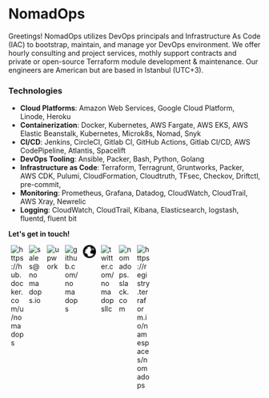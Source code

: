 # NomadOps

Greetings!  NomadOps utilizes DevOps principals and Infrastructure As Code (IAC) to bootstrap, maintain, and manage yor DevOps environment. We offer hourly consulting and project services, mothly support contracts and private or open-source Terraform module development & maintenance. Our engineers are American but are based in Istanbul (UTC+3).

### Technologies

* **Cloud Platforms**:  Amazon Web Services, Google Cloud Platform, Linode, Heroku
* **Containerization**: Docker, Kubernetes, AWS Fargate, AWS EKS, AWS Elastic Beanstalk, Kubernetes, Microk8s, Nomad, Snyk
* **CI/CD**: Jenkins, CircleCI, Gitlab CI, GitHub Actions, Gitlab CI/CD, AWS CodePipeline, Atlantis, Spacelift
* **DevOps Tooling**: Ansible, Packer, Bash, Python, Golang
* **Infrastructure as Code**: Terraform, Terragrunt, Gruntworks, Packer, AWS CDK, Pulumi, CloudFormation, Cloudtruth, TFsec, Checkov, Driftctl, pre-commit, 
* **Monitoring**: Prometheus, Grafana, Datadog, CloudWatch, CloudTrail, AWS Xray, Newrelic
* **Logging**: CloudWatch, CloudTrail, Kibana, Elasticsearch, logstash, fluentd, fluent bit


**Let's get in touch!**

[<img align="left" alt="https://hub.docker.com/u/nomadops" width="26" hspace="5" src="https://cdn.jsdelivr.net/npm/simple-icons@v3/icons/docker.svg" />][docker]
[<img align="left" alt="sales@nomadops.io" width="26" hspace="5" src="https://cdn.jsdelivr.net/npm/simple-icons@v3/icons/gmail.svg" />][email]
[<img align="left" alt="upwork" width="26" hspace="5" src="https://cdn.jsdelivr.net/npm/simple-icons@v3/icons/upwork.svg" />][upwork]
[<img align="left" alt="github.com/nomadops" width="26" hspace="5" src="https://cdn.jsdelivr.net/npm/simple-icons@v3/icons/github.svg" />][github]
[<img align="left" alt="nomadops.io" width="26" hspace="5" src="https://raw.githubusercontent.com/iconic/open-iconic/master/svg/globe.svg" />][website]
[<img align="left" alt="twitter.com/nomadopsllc" width="26" hspace="5" src="https://cdn.jsdelivr.net/npm/simple-icons@v3/icons/twitter.svg" />][twitter]
[<img align="left" alt="nomadops.slack.com" width="26" hspace="5" src="https://cdn.jsdelivr.net/npm/simple-icons@v3/icons/slack.svg" />][slack]
[<img align="left" alt="https://registry.terraform.io/namespaces/nomadops" width="26" hspace="5" src="https://cdn.jsdelivr.net/npm/simple-icons@v3/icons/terraform.svg" />][slack]

[docker]: https://hub.docker.com/u/nomadops
[email]: mailto:sales@nomadops.io
[github]: https://github.com/nomadops
[website]: https://nomadops.io/
[twitter]: https://twitter.com/nomadopsllc
[slack]: https://nomadops.slack.com/
[upwork]: https://www.upwork.com/agencies/1532722538966388736
[terraform-registry]: https://registry.terraform.io/namespaces/nomadops
